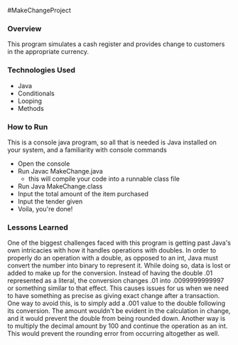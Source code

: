 #MakeChangeProject

### Overview
This program simulates a cash register and provides change to customers
in the appropriate currency.



### Technologies Used
- Java
- Conditionals
- Looping
- Methods

### How to Run
This is a console java program, so all that is needed is Java installed on your system, and a familiarity with console commands
- Open the console
- Run Javac MakeChange.java
  - this will compile your code into a runnable class file
- Run Java MakeChange.class
- Input the total amount of the item purchased
- Input the tender given
- Voila, you're done!


### Lessons Learned
One of the biggest challenges faced with this program is getting past Java's own intricacies with how it handles operations with doubles. In order to properly do an operation with a double, as opposed to an int, Java must convert the number into binary to represent it. While doing so, data is lost or added to make up for the conversion. Instead of having the double .01 represented as a literal, the conversion changes .01 into .0099999999997 or something similar to that effect. This causes issues for us when we need to have something as precise as giving exact change after a transaction.
One way to avoid this, is to simply add a .001 value to the double following its conversion. The amount wouldn't be evident in the calculation in change, and it would prevent the double from being rounded down. Another way is to multiply the decimal amount by 100 and continue the operation as an int. This would prevent the rounding error from occurring altogether as well.

